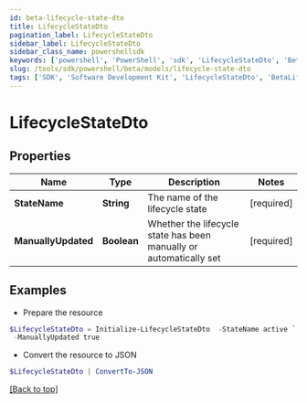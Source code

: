 ```yaml
---
id: beta-lifecycle-state-dto
title: LifecycleStateDto
pagination_label: LifecycleStateDto
sidebar_label: LifecycleStateDto
sidebar_class_name: powershellsdk
keywords: ['powershell', 'PowerShell', 'sdk', 'LifecycleStateDto', 'BetaLifecycleStateDto'] 
slug: /tools/sdk/powershell/beta/models/lifecycle-state-dto
tags: ['SDK', 'Software Development Kit', 'LifecycleStateDto', 'BetaLifecycleStateDto']
---
```



# LifecycleStateDto

## Properties

Name | Type | Description | Notes
------------ | ------------- | ------------- | -------------
**StateName** | **String** | The name of the lifecycle state | [required]
**ManuallyUpdated** | **Boolean** | Whether the lifecycle state has been manually or automatically set | [required]

## Examples

- Prepare the resource
```powershell
$LifecycleStateDto = Initialize-LifecycleStateDto  -StateName active `
 -ManuallyUpdated true
```

- Convert the resource to JSON
```powershell
$LifecycleStateDto | ConvertTo-JSON
```


[[Back to top]](#) 

